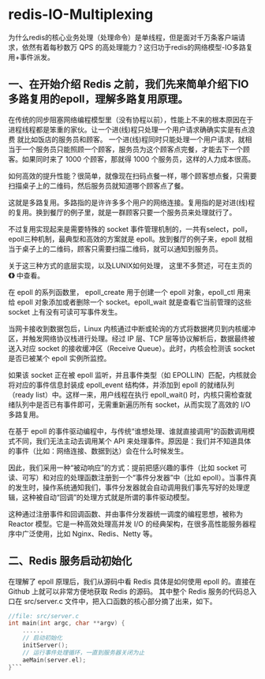 # redis-IO-Multiplexing
为什么redis的核心业务处理（处理命令）是单线程，但是面对千万条客户端请求，依然有着每秒数万 QPS 的高处理能力？这归功于redis的网络模型-IO多路复用+事件派发。
## 一、在开始介绍 Redis 之前，我们先来简单介绍下IO多路复用的epoll，理解多路复用原理。
在传统的同步阻塞网络编程模型里（没有协程以前），性能上不来的根本原因在于进程线程都是笨重的家伙。让一个进(线)程只处理一个用户请求确确实实是有点浪费
就比如饭店的服务员和顾客。
一个进(线)程同时只能处理一个用户请求，就相当于一个服务员只能照顾一个顾客，服务员为这个顾客点完餐，才能去下一个顾客。如果同时来了 1000 个顾客，那就得 1000 个服务员，这样的人力成本很高。

如何高效的提升性能？很简单，就像现在扫码点餐一样，哪个顾客想点餐，只需要扫描桌子上的二维码，然后服务员就知道哪个顾客点了餐。

这就是多路复用。多路指的是许许多多个用户的网络连接。复用指的是对进(线)程的复用。换到餐厅的例子里，就是一群顾客只要一个服务员来处理就行了。

不过复用实现起来是需要特殊的 socket 事件管理机制的，一共有select，poll，epoll三种机制，最典型和高效的方案就是 epoll。放到餐厅的例子来，epoll 就相当于桌子上的二维码，顾客只需要扫描二维码，就可以通知到服务员。

关于这三种方式的底层实现，以及LUNIX如何处理， 这里不多赘述，可在主页的 **《》** 中查看。

在 epoll 的系列函数里， epoll_create 用于创建一个 epoll 对象，epoll_ctl 用来给 epoll 对象添加或者删除一个 socket。epoll_wait 就是查看它当前管理的这些 socket 上有没有可读可写事件发生。

当网卡接收到数据包后，Linux 内核通过中断或轮询的方式将数据拷贝到内核缓冲区，并触发网络协议栈进行处理。经过 IP 层、TCP 层等协议解析后，数据最终被送入对应 socket 的接收缓冲区（Receive Queue）。此时，内核会检测该 socket 是否已被某个 epoll 实例所监控。

如果该 socket 正在被 epoll 监听，并且事件类型（如 EPOLLIN）匹配，内核就会将对应的事件信息封装成 epoll_event 结构体，并添加到 epoll 的就绪队列（ready list）中。这样一来，用户线程在执行 epoll_wait() 时，内核只需检查就绪队列中是否已有事件即可，无需重新遍历所有 socket，从而实现了高效的 I/O 多路复用。

在基于 epoll 的事件驱动编程中，与传统“谁想处理、谁就直接调用”的函数调用模式不同，我们无法主动去调用某个 API 来处理事件。原因是：我们并不知道具体的事件（比如：网络连接、数据到达）会在什么时候发生。

因此，我们采用一种“被动响应”的方式：提前把感兴趣的事件（比如 socket 可读、可写）和对应的处理函数注册到一个“事件分发器”中（比如 epoll）。当事件真的发生时，操作系统通知我们，事件分发器就会自动调用我们事先写好的处理逻辑，这种被自动“回调”的处理方式就是所谓的事件驱动模型。

这种通过注册事件和回调函数、并由事件分发器统一调度的编程思想，被称为 Reactor 模型。它是一种高效处理高并发 I/O 的经典架构，在很多高性能服务器程序中广泛使用，比如 Nginx、Redis、Netty 等。

## 二、Redis 服务启动初始化
在理解了 epoll 原理后，我们从源码中看 Redis 具体是如何使用 epoll 的。直接在 Github 上就可以非常方便地获取 Redis 的源码。
其中整个 Redis 服务的代码总入口在 src/server.c 文件中，把入口函数的核心部分摘了出来，如下。

```c
//file: src/server.c
int main(int argc, char **argv) {
    ......
    // 启动初始化
    initServer();
    // 运行事件处理循环，一直到服务器关闭为止
    aeMain(server.el);
}```
